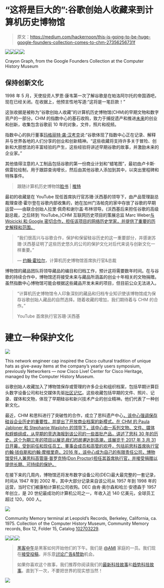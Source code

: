 # “这将是巨大的”:谷歌创始人收藏来到计算机历史博物馆

> 原文：<https://medium.com/hackernoon/this-is-going-to-be-huge-google-founders-collection-comes-to-chm-27356256731f>

![](img/6843ed0f850bb4b1399523aae278f226.png)![](img/0f9a64c7c18aae4c4e8145fabcb89178.png)![](img/a0554ecdbdcf3eaa803ed322ed34e1d4.png)![](img/f4aa275f3ac4fa24d735df24a554384b.png)

Crayon Graph, from the Google Founders Collection at the Computer History Museum

## 保持创新文化

1998 年 5 月，天使投资人罗恩·康韦第一次了解谷歌是在帕洛阿尔托的帝国酒吧，现在已经关闭。在收据上，他预言性地写道:“这将是一笔巨款！”

这张收据是被称为“谷歌创始人收藏”的计算机历史博物馆(CHM)的早期文物和数字资产的一部分。CHM 的指数中心的基石收购，致力于捕捉遗产和推进[未来](https://hackernoon.com/tagged/future)的创业和创新，收集包含谷歌前 10 年的对象，文件，照片和视频。

指数中心的执行董事[玛格丽特·龚·汉考克](https://medium.com/u/7cc574add135?source=post_page-----27356256731f--------------------------------)说:“谷歌体现了指数中心正在记录、解释并与世界各地的人们分享的创业和创新精神。“这些收藏将支持许多关于冒险、创新和大胆想法的丰富经验的产生，这些经验将讲述早期谷歌的故事，并激励未来的企业家。”

其他值得注意的人工制品包括谷歌的第一份商业计划和“蜡笔图”，最初由卢卡斯·佩雷拉绘制，用于跟踪查询增长，然后由其他谷歌人添加到其中，以突出里程碑和特殊事件。

> 跟随计算机历史博物馆[脸书](https://www.facebook.com/computerhistory) | [推特](https://twitter.com/ComputerHistory)

最初的收藏是在 YouTube 现任首席执行官苏珊·沃西基的领导下，由产品管理副总裁理查德·霍尔登在谷歌内部收集的，她在加州门洛帕克的家中存放了谷歌的早期运营——由联合创始人拉里·佩奇和谢尔盖·布林领导。(沃西基后来担任谷歌的高级副总裁，之后转到 YouTube。)CHM 互联网历史项目的策展总监 Marc Weber[与 Wojcicki 和 Google 密切合作，担任该项目的网络历史学家，并提供了重要的历史解释和范围。](https://medium.com/u/f48efd27ef76?source=post_page-----27356256731f--------------------------------)

> “我们很高兴与谷歌合作，保护和保留硅谷历史的这一重要部分，并感谢苏珊·沃西基证明了这些历史悠久的公司的保护文化对后代来说与创新文化一样重要。”
> 
> — [约翰·霍拉尔](https://medium.com/u/2f7245f402aa?source=post_page-----27356256731f--------------------------------)，计算机历史博物馆首席执行官&总裁

博物馆的藏品团队将领导藏品的编目和归档工作，预计这将需要数年时间。在与谷歌的持续合作中，博物馆还将接受未来与藏品所涵盖的创业十年相关的文物捐赠。虽然指数中心博物馆可能会根据这些藏品开发未来的项目，但目前公众无法进入。

> “计算机历史博物馆令人印象深刻的藏品和归档专业知识使该博物馆成为保存谷歌创始人藏品的自然选择。随着收藏的增加，我们期待着与 CHM 的合作。”
> 
> YouTube 首席执行官苏珊·沃西基

# 建立一种保护文化

![](img/5f3df6e76309d406c857087b8673ab41.png)

This network engineer cap inspired the Cisco cultural tradition of unique hats as give-away items at the company’s yearly users symposium, previously Networkers — now Cisco Live! Center for Cisco Heritage, managed by the Computer History Museum.

谷歌创始人收藏加入了博物馆保存或管理的许多企业和组织档案，包括早期计算巨头数字设备公司和社交媒体先驱[社区记忆](http://www.computerhistory.org/collections/catalog/102733953)。这些收藏包括早期的文件、照片、记录、媒体和文物，体现了早期硅谷和新兴技术产业的创业精神。他们代表了一种创新文化。

最近，CHM 和思科进行了突破性的合作，成立了思科遗产中心[，该中心强调保存硅谷企业历史的重要性，并提出了开放商业档案的新模式。在 CHM 的 Paula Jabloner 和 Stephanie Waslohn 的领导下，该中心由一系列文物、文件、媒体和蜉蝣组成，从早期的竞选海报到该公司的一些首批产品，讲述了思科 30 年的历史。这个为期三年的项目以展览*我们的故事*达到高潮，该展览于 2017 年 3 月 31 日开幕，受到前任和现任员工、董事会成员和高管的欢呼，包括前思科首席执行官约翰·钱伯斯和约翰·摩根里奇。2016 年，该中心成为自己的有限责任公司，博物馆受托人兼思科高管唐·普罗克特(Don Proctor)担任其首席执行官，并接受捐赠以提供长期、可持续的保护。](http://www.computerhistory.org/ciscoarchive/)

在接下来的几周内，博物馆还将发布数字设备公司(DEC)最大最完整的一套记录，时间从 1947 年到 2002 年，其中大部分记录来自该公司从 1957 年到 1998 年的运营，当时它们被康柏计算机公司收购。DEC 由肯·奥尔森和哈兰·安德森于 1957 年创立，是 20 世纪最成功的计算机公司之一，年收入近 140 亿美元，全球员工超过 120，000 人。

![](img/35c96d20358d6b193833c796c722a561.png)

Community Memory terminal at Leopold’s Records, Berkeley, California, ca. 1975\. Collection of the Computer History Museum, Community Memory records, Box 12, Folder 15, Catalog [102703229](http://www.computerhistory.org/collections/catalog/102703229).

[![](img/50ef4044ecd4e250b5d50f368b775d38.png)](http://bit.ly/HackernoonFB)[![](img/979d9a46439d5aebbdcdca574e21dc81.png)](https://goo.gl/k7XYbx)[![](img/2930ba6bd2c12218fdbbf7e02c8746ff.png)](https://goo.gl/4ofytp)

> [黑客中午](http://bit.ly/Hackernoon)是黑客如何开始他们的下午。我们是 [@AMI](http://bit.ly/atAMIatAMI) 家庭的一员。我们现在[接受投稿](http://bit.ly/hackernoonsubmission)，并乐意[讨论广告&赞助](mailto:partners@amipublications.com)机会。
> 
> 如果你喜欢这个故事，我们推荐你阅读我们的[最新科技故事](http://bit.ly/hackernoonlatestt)和[趋势科技故事](https://hackernoon.com/trending)。直到下一次，不要把世界的现实想当然！

![](img/be0ca55ba73a573dce11effb2ee80d56.png)